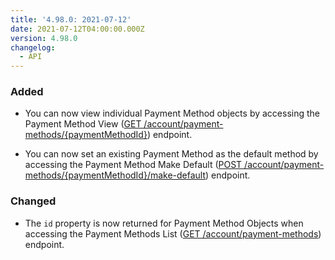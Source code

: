 ```yaml
---
title: '4.98.0: 2021-07-12'
date: 2021-07-12T04:00:00.000Z
version: 4.98.0
changelog:
  - API
---
```


### Added

- You can now view individual Payment Method objects by accessing the Payment Method View ([GET /account/payment-methods/{paymentMethodId}](https://www.linode.com/docs/api/account/#payment-method-view)) endpoint.

- You can now set an existing Payment Method as the default method by accessing the Payment Method Make Default ([POST /account/payment-methods/{paymentMethodId}/make-default](https://www.linode.com/docs/api/account/#payment-method-make-default)) endpoint.


### Changed

- The `id` property is now returned for Payment Method Objects when accessing the Payment Methods List ([GET /account/payment-methods](https://www.linode.com/docs/api/account/#payment-methods-list)) endpoint.

